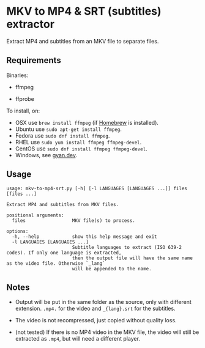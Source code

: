 # MKV to MP4 & SRT (subtitles) extractor

Extract MP4 and subtitles from an MKV file to separate files.


## Requirements

Binaries:

- ffmpeg

- ffprobe

To install, on:

- OSX use `brew install ffmpeg` (if [Homebrew](https://brew.sh/) is installed).
- Ubuntu use `sudo apt-get install ffmpeg`. 
- Fedora use `sudo dnf install ffmpeg`.
- RHEL use `sudo yum install ffmpeg ffmpeg-devel`.
- CentOS use `sudo dnf install ffmpeg ffmpeg-devel`.
- Windows, see [gyan.dev](https://www.gyan.dev/ffmpeg/builds/).

## Usage

    usage: mkv-to-mp4-srt.py [-h] [-l LANGUAGES [LANGUAGES ...]] files [files ...]

    Extract MP4 and subtitles from MKV files.

    positional arguments:
      files                 MKV file(s) to process.

    options:
      -h, --help            show this help message and exit
      -l LANGUAGES [LANGUAGES ...]
                            Subtitle languages to extract (ISO 639-2 codes). If only one language is extracted,
                            then the output file will have the same name as the video file. Otherwise `_lang`
                            will be appended to the name.

## Notes

- Output will be put in the same folder as the source, only with different extension. `.mp4.` for the video and `_{lang}.srt` for the subtitles.

- The video is not recompressed, just copied without quality loss.

- (not tested) If there is no MP4 video in the MKV file, the video will still be extracted as `.mp4`, but will need a different player.
